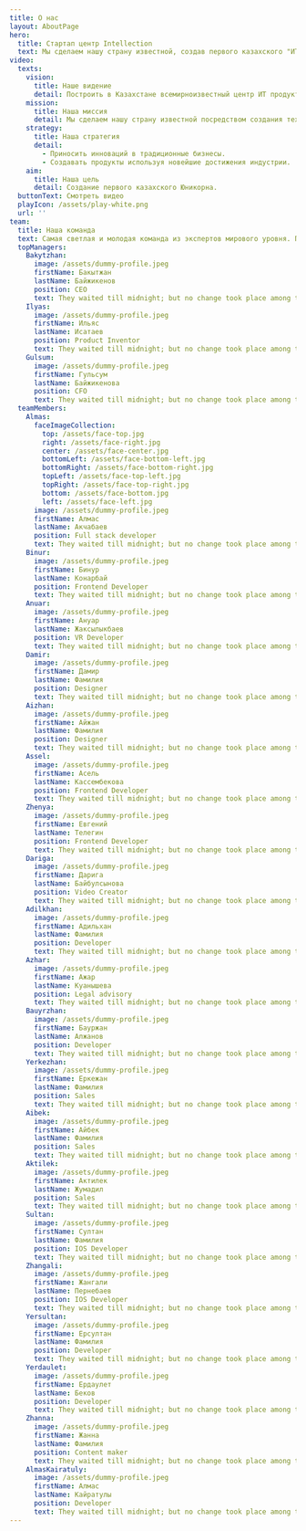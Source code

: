 ```yaml
---
title: О нас
layout: AboutPage
hero:
  title: Стартап центр Intellection
  text: Мы сделаем нашу страну известной, создав первого казахского "ИТ-юникорна"
video:
  texts:
    vision:
      title: Наше видение
      detail: Построить в Казахстане всемирноизвестный центр ИТ продуктов для мирового рынка
    mission:
      title: Наша миссия
      detail: Мы сделаем нашу страну известной посредством создания технологических продуктов на стыке инновационных решений.
    strategy:
      title: Наша стратегия
      detail:
        - Приносить инноваций в традиционные бизнесы.
        - Создавать продукты используя новейшие достижения индустрии.
    aim:
      title: Наша цель
      detail: Создание первого казахского Юникорна.
  buttonText: Смотреть видео
  playIcon: /assets/play-white.png
  url: ''
team:
  title: Наша команда
  text: Самая светлая и молодая команда из экспертов мирового уровня. При всех наших достижениях главное для нас - оставаться хорошими.
  topManagers:
    Bakytzhan:
      image: /assets/dummy-profile.jpeg
      firstName: Бакытжан
      lastName: Байжикенов
      position: CEO
      text: They waited till midnight; but no change took place among the guards, and it became apparent that their yielding to sleep could not be counted on. They waited till midnight; but no change took place among the guards. They waited till midnight; but no change took place among the guards.
    Ilyas:
      image: /assets/dummy-profile.jpeg
      firstName: Ильяс
      lastName: Исатаев
      position: Product Inventor
      text: They waited till midnight; but no change took place among the guards, and it became apparent that their yielding to sleep could not be counted on. They waited till midnight; but no change took place among the guards. They waited till midnight; but no change took place among the guards.
    Gulsum:
      image: /assets/dummy-profile.jpeg
      firstName: Гульсум
      lastName: Байжикенова
      position: CFO
      text: They waited till midnight; but no change took place among the guards, and it became apparent that their yielding to sleep could not be counted on. They waited till midnight; but no change took place among the guards. They waited till midnight; but no change took place among the guards.
  teamMembers:
    Almas:
      faceImageCollection:
        top: /assets/face-top.jpg
        right: /assets/face-right.jpg
        center: /assets/face-center.jpg
        bottomLeft: /assets/face-bottom-left.jpg
        bottomRight: /assets/face-bottom-right.jpg
        topLeft: /assets/face-top-left.jpg
        topRight: /assets/face-top-right.jpg
        bottom: /assets/face-bottom.jpg
        left: /assets/face-left.jpg
      image: /assets/dummy-profile.jpeg
      firstName: Алмас
      lastName: Акчабаев
      position: Full stack developer
      text: They waited till midnight; but no change took place among the guards, and it became apparent that their yielding to sleep could not be counted on.
    Binur:
      image: /assets/dummy-profile.jpeg
      firstName: Бинур
      lastName: Конарбай
      position: Frontend Developer
      text: They waited till midnight; but no change took place among the guards, and it became apparent that their yielding to sleep could not be counted on.
    Anuar:
      image: /assets/dummy-profile.jpeg
      firstName: Ануар
      lastName: Жаксылыкбаев
      position: VR Developer
      text: They waited till midnight; but no change took place among the guards, and it became apparent that their yielding to sleep could not be counted on.
    Damir:
      image: /assets/dummy-profile.jpeg
      firstName: Дамир
      lastName: Фамилия
      position: Designer
      text: They waited till midnight; but no change took place among the guards, and it became apparent that their yielding to sleep could not be counted on.
    Aizhan:
      image: /assets/dummy-profile.jpeg
      firstName: Айжан
      lastName: Фамилия
      position: Designer
      text: They waited till midnight; but no change took place among the guards, and it became apparent that their yielding to sleep could not be counted on.
    Assel:
      image: /assets/dummy-profile.jpeg
      firstName: Асель
      lastName: Кассембекова
      position: Frontend Developer
      text: They waited till midnight; but no change took place among the guards, and it became apparent that their yielding to sleep could not be counted on.
    Zhenya:
      image: /assets/dummy-profile.jpeg
      firstName: Евгений
      lastName: Телегин
      position: Frontend Developer
      text: They waited till midnight; but no change took place among the guards, and it became apparent that their yielding to sleep could not be counted on.
    Dariga:
      image: /assets/dummy-profile.jpeg
      firstName: Дарига
      lastName: Байбулсынова
      position: Video Creator
      text: They waited till midnight; but no change took place among the guards, and it became apparent that their yielding to sleep could not be counted on.
    Adilkhan:
      image: /assets/dummy-profile.jpeg
      firstName: Адильхан
      lastName: Фамилия
      position: Developer
      text: They waited till midnight; but no change took place among the guards, and it became apparent that their yielding to sleep could not be counted on.
    Azhar:
      image: /assets/dummy-profile.jpeg
      firstName: Ажар
      lastName: Куанышева
      position: Legal advisory
      text: They waited till midnight; but no change took place among the guards, and it became apparent that their yielding to sleep could not be counted on.
    Bauyrzhan:
      image: /assets/dummy-profile.jpeg
      firstName: Бауржан
      lastName: Алжанов
      position: Developer
      text: They waited till midnight; but no change took place among the guards, and it became apparent that their yielding to sleep could not be counted on.
    Yerkezhan:
      image: /assets/dummy-profile.jpeg
      firstName: Еркежан
      lastName: Фамилия
      position: Sales
      text: They waited till midnight; but no change took place among the guards, and it became apparent that their yielding to sleep could not be counted on.
    Aibek:
      image: /assets/dummy-profile.jpeg
      firstName: Айбек
      lastName: Фамилия
      position: Sales
      text: They waited till midnight; but no change took place among the guards, and it became apparent that their yielding to sleep could not be counted on.
    Aktilek:
      image: /assets/dummy-profile.jpeg
      firstName: Актилек
      lastName: Жумадил
      position: Sales
      text: They waited till midnight; but no change took place among the guards, and it became apparent that their yielding to sleep could not be counted on.
    Sultan:
      image: /assets/dummy-profile.jpeg
      firstName: Султан
      lastName: Фамилия
      position: IOS Developer
      text: They waited till midnight; but no change took place among the guards, and it became apparent that their yielding to sleep could not be counted on.
    Zhangali:
      image: /assets/dummy-profile.jpeg
      firstName: Жангали
      lastName: Пернебаев
      position: IOS Developer
      text: They waited till midnight; but no change took place among the guards, and it became apparent that their yielding to sleep could not be counted on.
    Yersultan:
      image: /assets/dummy-profile.jpeg
      firstName: Ерсултан
      lastName: Фамилия
      position: Developer
      text: They waited till midnight; but no change took place among the guards, and it became apparent that their yielding to sleep could not be counted on.
    Yerdaulet:
      image: /assets/dummy-profile.jpeg
      firstName: Ердаулет
      lastName: Беков
      position: Developer
      text: They waited till midnight; but no change took place among the guards, and it became apparent that their yielding to sleep could not be counted on.
    Zhanna:
      image: /assets/dummy-profile.jpeg
      firstName: Жанна
      lastName: Фамилия
      position: Content maker
      text: They waited till midnight; but no change took place among the guards, and it became apparent that their yielding to sleep could not be counted on.
    AlmasKairatuly:
      image: /assets/dummy-profile.jpeg
      firstName: Алмас
      lastName: Кайратулы
      position: Developer
      text: They waited till midnight; but no change took place among the guards, and it became apparent that their yielding to sleep could not be counted on.
---
```

